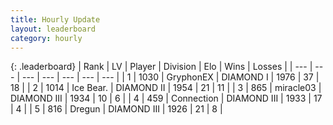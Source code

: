 ```yaml
---
title: Hourly Update
layout: leaderboard
category: hourly
---
```


{: .leaderboard}
| Rank | LV | Player | Division | Elo | Wins | Losses |
| --- | --- | --- | --- | --- | --- | --- |
| <span data-change="0">1</span> | 1030 | <span title="ID: 315148">GryphonEX</span> | DIAMOND I | <span data-change="0">1976</span> | <span data-change="0">37</span> | <span data-change="0">18</span> |
| <span data-change="3">2</span> | 1014 | <span title="ID: 417840">Ice Bear.</span> | DIAMOND II | <span data-change="51">1954</span> | <span data-change="4">21</span> | <span data-change="0">11</span> |
| <span data-change="-1">3</span> | 865 | <span title="ID: 416373">miracle03</span> | DIAMOND III | <span data-change="0">1934</span> | <span data-change="0">10</span> | <span data-change="0">6</span> |
| <span data-change="-1">4</span> | 459 | <span title="ID: 539711">Connection</span> | DIAMOND III | <span data-change="0">1933</span> | <span data-change="0">17</span> | <span data-change="0">4</span> |
| <span data-change="-1">5</span> | 816 | <span title="ID: 337810">Dregun</span> | DIAMOND III | <span data-change="0">1926</span> | <span data-change="0">21</span> | <span data-change="0">8</span> |